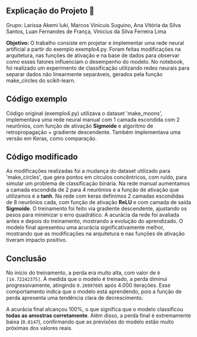 ## Explicação do Projeto 🔎

Grupo: Larissa Akemi Iuki, Marcos Vinicuis Suguino, Ana Vitória da Silva Santos, Luan Fernandes de França, Vinicius da Silva Ferreira Lima

**Objetivo:** O trabalho consiste em projetar e implementar uma rede neural artificial a partir do exemplo exemplo4.py.
Foram feitas modificações na arquitetura, nas funções de ativação e na base de dados para observar como esses fatores influenciam o desempenho do modelo. No notebook, foi realizado um experimento de classificação utilizando redes neurais para separar dados não linearmente separáveis, gerados pela função make_circles do scikit-learn. 

## Código exemplo

Código original (exemplo4.py) utilizava o dataset 'make_moons', implementava uma rede neural manual com 1 camada escondida com 2 neurônios, com função de ativação **Sigmoide** e algoritmo de retropropagação + gradiente descendente. Também implementava uma versão em Keras, como comparação.

## Código modificado

As modificações realizadas foi a mudança do dataset utilizado para 'make_circles', que gera pontos em círculos concêntricos, com ruído, para simular um problema de classificação binária. Na rede manual aumentamos a camada escondida de 2 para 4 neurônios e a função de ativação que utilizamos é a **tanh**. Na rede com keras definimos 2 camadas escondidas de 8 neurônios cada, com função de ativação **ReLU** e com camada de saída **Sigmoide**. O treinamento foi feito via gradiente descendente, ajustando os pesos para minimizar o erro quadrático. A acurácia da rede foi avaliada antes e depois do treinamento, mostrando a evolução do aprendizado. O modelo final apresentou uma acurácia significativamente melhor, mostrando que as modificações na arquitetura e nas funções de ativação tiveram impacto positivo.

## Conclusão

No início do treinamento, a perda era muito alta, com valor de `0 [14.72242375]`. À medida que o modelo é treinado, a perda diminui progressivamente, atingindo `0.26997605` após 4.000 iterações. Esse comportamento indica que o modelo está aprendendo, pois a função de perda apresenta uma tendência clara de decrescimento.

A acurácia final alcançou 100%, o que significa que o modelo classificou **todas as amostras corretamente**. Além disso, a perda final é extremamente baixa (`0.0147`), confirmando que as previsões do modelo estão muito próximas dos valores reais.
